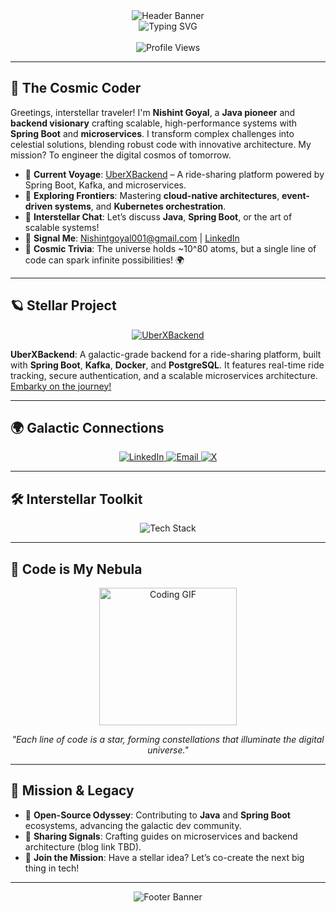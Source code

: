 <div align="center">
  <img src="https://capsule-render.vercel.app/api?type=wave&color=0:0A0E2B,100:6B7280&height=250§ion=header&text=Nishint%20Goyal&fontSize=90&fontColor=B4C4FF&animation=twinkling&fontAlignY=45&font=Orbitron" alt="Header Banner" />
</div>

<div align="center">
  <img src="https://svg-readme-typing.vercel.app/api?font=Space+Mono&size=32&duration=3000&pause=500&color=B4C4FF¢er=true&vCenter=true&width=700&lines=Java+Cosmonaut+%F0%9F%9A%80;Spring+Boot+Stellar+Architect;Microservices+Galactic+Innovator;Building+the+Universe+of+Backend" alt="Typing SVG" />
</div>

<br>

<div align="center">
  <img src="https://img.shields.io/badge/Profile%20Views-0A0E2B?style=flat-square&labelColor=0A0E2B&color=6B7280" alt="Profile Views" />
</div>

---

## 🌌 The Cosmic Coder

Greetings, interstellar traveler! I'm **Nishint Goyal**, a **Java pioneer** and **backend visionary** crafting scalable, high-performance systems with **Spring Boot** and **microservices**. I transform complex challenges into celestial solutions, blending robust code with innovative architecture. My mission? To engineer the digital cosmos of tomorrow.

- 🌠 **Current Voyage**: [UberXBackend](https://github.com/Nishint0001/UberXBackend) – A ride-sharing platform powered by Spring Boot, Kafka, and microservices.
- 🚀 **Exploring Frontiers**: Mastering **cloud-native architectures**, **event-driven systems**, and **Kubernetes orchestration**.
- 💬 **Interstellar Chat**: Let’s discuss **Java**, **Spring Boot**, or the art of scalable systems!
- 📧 **Signal Me**: [Nishintgoyal001@gmail.com](mailto:Nishintgoyal001@gmail.com) | [LinkedIn](https://www.linkedin.com/in/nishintgoyal/)
- 🌟 **Cosmic Trivia**: The universe holds ~10^80 atoms, but a single line of code can spark infinite possibilities! 🌍

---

## 🪐 Stellar Project

<div align="center">
  <a href="https://github.com/Nishint0001/UberXBackend">
    <img src="https://img.shields.io/badge/UberXBackend-Explore%20the%20Code-6B7280?style=for-the-badge&logo=github&logoColor=B4C4FF&labelColor=0A0E2B" alt="UberXBackend" />
  </a>
</div>

**UberXBackend**: A galactic-grade backend for a ride-sharing platform, built with **Spring Boot**, **Kafka**, **Docker**, and **PostgreSQL**. It features real-time ride tracking, secure authentication, and a scalable microservices architecture. [Embarky on the journey!](https://github.com/Nishint0001/UberXBackend)

---

## 🌍 Galactic Connections

<div align="center">
  <a href="https://www.linkedin.com/in/nishintgoyal/" target="_blank">
    <img src="https://img.shields.io/badge/LinkedIn-0A66C2?style=flat-square&logo=linkedin&logoColor=white&labelColor=0A0E2B" alt="LinkedIn" />
  </a>
  <a href="mailto:Nishintgoyal001@gmail.com" target="_blank">
    <img src="https://img.shields.io/badge/Email-D14836?style=flat-square&logo=gmail&logoColor=white&labelColor=0A0E2B" alt="Email" />
  </a>
  <a href="https://x.com/nishintgoyal" target="_blank">
    <img src="https://img.shields.io/badge/X-000000?style=flat-square&logo=x&logoColor=white&labelColor=0A0E2B" alt="X" />
  </a>
</div>

---

## 🛠️ Interstellar Toolkit

<div align="center">
  <img src="https://skillicons.dev/icons?i=java,spring,mysql,postgresql,redis,kafka,aws,gcp,docker,git,jenkins,kubernetes,graphql,linux,postman,maven,hibernate,nginx&perline=9" alt="Tech Stack" />
</div>

---

## 🎨 Code is My Nebula

<div align="center">
  <img src="https://media.giphy.com/media/26ufnwz3wDUli7GU0/giphy.gif" width="220" alt="Coding GIF" />
  <p><i>"Each line of code is a star, forming constellations that illuminate the digital universe."</i></p>
</div>

---

## 🌠 Mission & Legacy

- 🌌 **Open-Source Odyssey**: Contributing to **Java** and **Spring Boot** ecosystems, advancing the galactic dev community.
- 📡 **Sharing Signals**: Crafting guides on microservices and backend architecture (blog link TBD).
- 🤝 **Join the Mission**: Have a stellar idea? Let’s co-create the next big thing in tech!

---

<div align="center">
  <img src="https://capsule-render.vercel.app/api?type=wave&color=0:0A0E2B,100:6B7280&height=160§ion=footer&animation=twinkling" alt="Footer Banner" />
</div>
